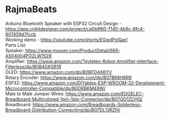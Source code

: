 # RajmaBeats
Arduino Bluetooth Speaker with ESP32 
Circuit Design - https://app.cirkitdesigner.com/project/ca0bff60-7145-4b9c-8fc4-807459d7fccb<br/>
Working demo - https://youtube.com/shorts/EGwdPzlQarI<br/>
Parts List:<br/>
Speaker: https://www.mouser.com/ProductDetail/665-AS04004PO2LW152R <br/>
Amplifier: https://www.amazon.com/Teyleten-Robot-Amplifier-Interface-Filterless/dp/B0B4GK5R1R<br/>
OLED: https://www.amazon.com/dp/B0BFD4X6YV <br/>
Rotary Encoder: https://www.amazon.com/dp/B07B68H6R8 <br/>
ESP32: https://www.amazon.com/DIYables-ESP-WROOM-32-Development-Microcontroller-Compatible/dp/B0DRBKM49W/ <br/>
Male to Male Jumper Wires: https://www.amazon.com/EDGELEC-Breadboard-Multicolored-1pin-1pin-Connector/dp/B07GD1ZCHQ/ <br/>
Breadboard: https://www.amazon.com/Breadboards-Solderless-Breadboard-Distribution-Connecting/dp/B07DL13RZH/ <br/>
